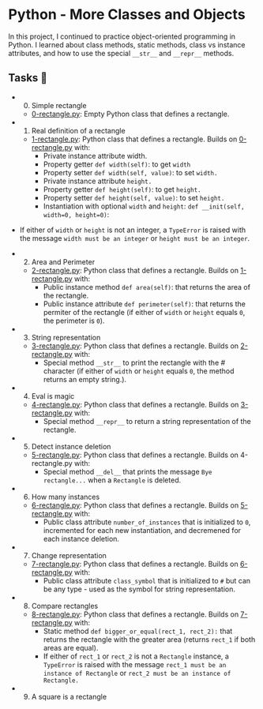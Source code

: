 # Python - More Classes and Objects
In this project, I continued to practice object-oriented programming in Python. I learned about class methods, static methods, class vs instance attributes, and how to use the special `__str__` and `__repr__` methods.

## Tasks 📃
- 0. Simple rectangle
  - [0-rectangle.py](https://github.com/richard-1257/alx-higher_level_programming/blob/master/0x08-python-more_classes/0-rectangle.py): Empty Python class that defines a rectangle.

- 1. Real definition of a rectangle
  - [1-rectangle.py](https://github.com/richard-1257/alx-higher_level_programming/blob/master/0x08-python-more_classes/1-rectangle.py): Python class that defines a rectangle. Builds on [0-rectangle.py](https://github.com/richard-1257/alx-higher_level_programming/blob/master/0x08-python-more_classes/0-rectangle.py) with:
    - Private instance attribute width.
    - Property getter `def width(self)`: to get `width`
    - Property setter `def width(self, value)`: to set `width.`
    - Private instance attribute `height.`
    - Property getter `def height(self)`: to get `height.`
    - Property setter `def height(self, value)`: to set `height.`
    - Instantiation with optional `width` and `height`: `def __init(self, width=0, height=0)`:
- If either of `width` or `height` is not an integer, a `TypeError` is raised with the message `width must be an integer` or `height must be an integer`. 

- 2. Area and Perimeter
  - [2-rectangle.py](https://github.com/richard-1257/alx-higher_level_programming/blob/master/0x08-python-more_classes/2-rectangle.py): Python class that defines a rectangle. Builds on [1-rectangle.py](https://github.com/richard-1257/alx-higher_level_programming/blob/master/0x08-python-more_classes/1-rectangle.py) with:
    - Public instance method `def area(self)`: that returns the area of the rectangle.
    - Public instance attribute `def perimeter(self)`: that returns the permiter of the rectangle (if either of `width` or `height` equals `0`, the perimeter is `0`).

- 3. String representation
  - [3-rectangle.py](https://github.com/richard-1257/alx-higher_level_programming/blob/master/0x08-python-more_classes/3-rectangle.py): Python class that defines a rectangle. Builds on [2-rectangle.py](https://github.com/richard-1257/alx-higher_level_programming/blob/master/0x08-python-more_classes/2-rectangle.py) with:
    - Special method `__str__` to print the rectangle with the # character (if either of `width` or `height` equals `0`, the method returns an empty string.). 

- 4. Eval is magic
  - [4-rectangle.py](https://github.com/richard-1257/alx-higher_level_programming/blob/master/0x08-python-more_classes/4-rectangle.py): Python class that defines a rectangle. Builds on [3-rectangle.py](https://github.com/richard-1257/alx-higher_level_programming/blob/master/0x08-python-more_classes/3-rectangle.py) with:
    - Special method `__repr__` to return a string representation of the rectangle. 

- 5. Detect instance deletion
  - [5-rectangle.py](https://github.com/richard-1257/alx-higher_level_programming/blob/master/0x08-python-more_classes/5-rectangle.py): Python class that defines a rectangle. Builds on 4-rectangle.py with:
    - Special method `__del__` that prints the message `Bye rectangle...` when a `Rectangle` is deleted. 

- 6. How many instances
  - [6-rectangle.py](https://github.com/richard-1257/alx-higher_level_programming/blob/master/0x08-python-more_classes/6-rectangle.py): Python class that defines a rectangle. Builds on [5-rectangle.py](https://github.com/richard-1257/alx-higher_level_programming/blob/master/0x08-python-more_classes/5-rectangle.py) with:
    - Public class attribute `number_of_instances` that is initialized to `0`, incremented for each new instantiation, and decremened for each instance deletion. 

- 7. Change representation
  - [7-rectangle.py](https://github.com/richard-1257/alx-higher_level_programming/blob/master/0x08-python-more_classes/7-rectangle.py): Python class that defines a rectangle. Builds on [6-rectangle.py](https://github.com/richard-1257/alx-higher_level_programming/blob/master/0x08-python-more_classes/6-rectangle.py) with:
    - Public class attribute `class_symbol` that is initialized to `#` but can be any type - used as the symbol for string representation. 

- 8. Compare rectangles
  - [8-rectangle.py](https://github.com/richard-1257/alx-higher_level_programming/blob/master/0x08-python-more_classes/8-rectangle.py): Python class that defines a rectangle. Builds on [7-rectangle.py](https://github.com/richard-1257/alx-higher_level_programming/blob/master/0x08-python-more_classes/7-rectangle.py) with:
    - Static method `def bigger_or_equal(rect_1, rect_2):` that returns the rectangle with the greater area (returns `rect_1` if both areas are equal).
    - If either of `rect_1` or `rect_2` is not a `Rectangle` instance, a `TypeError` is raised with the message `rect_1 must be an instance of Rectangle` or `rect_2 must be an instance of Rectangle.` 

- 9. A square is a rectangle




















